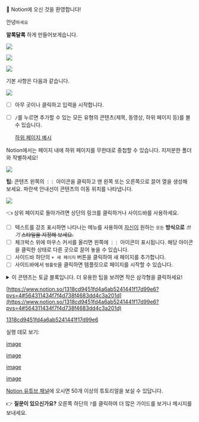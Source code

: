 
👋 Notion에 오신 것을 환영합니다!


안녕`하세요`


**알록달록** 하게 만들어보게습니다.



![](https://s3.us-west-2.amazonaws.com/secure.notion-static.com/4e0e1b9f-84e8-4f45-b11c-f0dd1c0bf269/%EC%83%89%EC%B6%94%EC%B2%9C%EC%83%98%ED%94%8C_%282%29.jpg?X-Amz-Algorithm=AWS4-HMAC-SHA256&X-Amz-Content-Sha256=UNSIGNED-PAYLOAD&X-Amz-Credential=AKIAT73L2G45EIPT3X45%2F20230420%2Fus-west-2%2Fs3%2Faws4_request&X-Amz-Date=20230420T073647Z&X-Amz-Expires=3600&X-Amz-Signature=8875dc46222035ce7199bafcea93940f96fa48a24d7139ad051b8ad0fea75ba5&X-Amz-SignedHeaders=host&x-id=GetObject)




![](https://s3.us-west-2.amazonaws.com/secure.notion-static.com/c63a4531-88b2-4acc-87ee-1891dfbbe201/crochet.png?X-Amz-Algorithm=AWS4-HMAC-SHA256&X-Amz-Content-Sha256=UNSIGNED-PAYLOAD&X-Amz-Credential=AKIAT73L2G45EIPT3X45%2F20230420%2Fus-west-2%2Fs3%2Faws4_request&X-Amz-Date=20230420T073646Z&X-Amz-Expires=3600&X-Amz-Signature=754a1094790ad3e912ab88125333d27572830a96f85dbc465de2570df869089e&X-Amz-SignedHeaders=host&x-id=GetObject)




![](https://s3.us-west-2.amazonaws.com/secure.notion-static.com/758d8b72-fcb8-4931-a0b1-ce34baec56f3/Untitled.png?X-Amz-Algorithm=AWS4-HMAC-SHA256&X-Amz-Content-Sha256=UNSIGNED-PAYLOAD&X-Amz-Credential=AKIAT73L2G45EIPT3X45%2F20230420%2Fus-west-2%2Fs3%2Faws4_request&X-Amz-Date=20230420T073645Z&X-Amz-Expires=3600&X-Amz-Signature=92814f889a18d78e20da0bd586f09e6592aeff1fe522a27da8cd17d02b5bf7c3&X-Amz-SignedHeaders=host&x-id=GetObject)


기본 사항은 다음과 같습니다.


![](https://s3.us-west-2.amazonaws.com/secure.notion-static.com/b67da5b5-fc87-410c-949b-51ec42a6f6f8/Untitled.png?X-Amz-Algorithm=AWS4-HMAC-SHA256&X-Amz-Content-Sha256=UNSIGNED-PAYLOAD&X-Amz-Credential=AKIAT73L2G45EIPT3X45%2F20230420%2Fus-west-2%2Fs3%2Faws4_request&X-Amz-Date=20230420T073645Z&X-Amz-Expires=3600&X-Amz-Signature=bbd7438b9198872af5d9cb8cda6bc9c2b4e9d6efec1b7dda0e35e6d89664bec0&X-Amz-SignedHeaders=host&x-id=GetObject)

- [ ] 아무 곳이나 클릭하고 입력을 시작합니다.
- [ ] `/`를 누르면 추가할 수 있는 모든 유형의 콘텐츠(제목, 동영상, 하위 페이지 등)를 볼 수 있습니다.

	[하위 페이지 예시](56c86026-0c72-44f4-a7da-322d425841e6)



Notion에서는 페이지 내에 하위 페이지를 무한대로 중첩할 수 있습니다. 지저분한 폴더와 작별하세요!




![](https://s3.us-west-2.amazonaws.com/secure.notion-static.com/f5e44b33-9d27-4aee-bceb-e0f080ac2cea/subpages.gif?X-Amz-Algorithm=AWS4-HMAC-SHA256&X-Amz-Content-Sha256=UNSIGNED-PAYLOAD&X-Amz-Credential=AKIAT73L2G45EIPT3X45%2F20230420%2Fus-west-2%2Fs3%2Faws4_request&X-Amz-Date=20230420T073649Z&X-Amz-Expires=3600&X-Amz-Signature=41469edecd87dc18ace454ef5902deb66c5be86bc440e7b440e9f7b91e1b2d41&X-Amz-SignedHeaders=host&x-id=GetObject)





**팁:** 콘텐츠 왼쪽의 `⋮⋮` 아이콘을 클릭하고 맨 왼쪽 또는 오른쪽으로 끌어 열을 생성해 보세요. 파란색 안내선이 콘텐츠의 이동 위치를 나타냅니다.




![](https://s3.us-west-2.amazonaws.com/secure.notion-static.com/5c195b9f-6143-4b6a-98c2-afeb36bff724/personalhomecolumns2.gif?X-Amz-Algorithm=AWS4-HMAC-SHA256&X-Amz-Content-Sha256=UNSIGNED-PAYLOAD&X-Amz-Credential=AKIAT73L2G45EIPT3X45%2F20230420%2Fus-west-2%2Fs3%2Faws4_request&X-Amz-Date=20230420T073650Z&X-Amz-Expires=3600&X-Amz-Signature=5cef17746c3fa1643337f0d0b9446c416cd7d1bd614a6c13ea730b74a5614b0f&X-Amz-SignedHeaders=host&x-id=GetObject)




👈 상위 페이지로 돌아가려면 상단의 링크를 클릭하거나 사이드바를 사용하세요.

- [ ] 텍스트를 강조 표시하면 나타나는 메뉴를 사용하여 [자신이](https://www.notion.so/product) 원하는 `모든` **방식으로** _쓰기_ ~~스타일을 지정해 보세요.~~
- [ ] 체크박스 위에 마우스 커서를 올리면 왼쪽에 `⋮⋮` 아이콘이 표시됩니다. 해당 아이콘을 클릭한 상태로 다른 곳으로 끌어 놓을 수 있습니다.
- [ ] 사이드바 하단의 `+ 새 페이지` 버튼을 클릭하여 새 페이지를 추가합니다.
- [ ] 사이드바에서 `템플릿`을 클릭하면 템플릿으로 페이지를 시작할 수 있습니다.

<details>
  <summary>이 콘텐츠는 토글 블록입니다. 더 유용한 팁을 보려면 작은 삼각형을 클릭하세요!</summary>

- [템플릿 갤러리](https://www.notion.so/Notion-Korean-Template-babb02cbdbd74b168bf58e74eae7e1f6): Notion 커뮤니티가 생성한 추가 템플릿
- [도움말과 지원](https://www.notion.so/9afd18e7efe54feba56f48c35a99270b): Notion에 대한 가이드와 자주 묻는 질문(FAQ)
- 사이드바와 하위 페이지를 사용하여 워크스페이스를 깔끔하게 유지하세요.

	![](https://s3.us-west-2.amazonaws.com/secure.notion-static.com/91baa20e-4025-48b9-a46e-04f179637b3f/infinitehierarchynodither.gif?X-Amz-Algorithm=AWS4-HMAC-SHA256&X-Amz-Content-Sha256=UNSIGNED-PAYLOAD&X-Amz-Credential=AKIAT73L2G45EIPT3X45%2F20230420%2Fus-west-2%2Fs3%2Faws4_request&X-Amz-Date=20230420T073651Z&X-Amz-Expires=3600&X-Amz-Signature=a59847a1688cbd437aca56a5482f44e27b0b0c8b3b88b34989d354f512f979c9&X-Amz-SignedHeaders=host&x-id=GetObject)



  </details>


[https://www.notion.so/1318cd9451fd4a6ab5241441f17d99e6?pvs=4#564311434f7f4d738f4683dd4c3a201d](https://www.notion.so/1318cd9451fd4a6ab5241441f17d99e6?pvs=4#564311434f7f4d738f4683dd4c3a201d)


[1318cd9451fd4a6ab5241441f17d99e6](https://www.notion.so/1318cd9451fd4a6ab5241441f17d99e6?pvs=4#564311434f7f4d738f4683dd4c3a201d)


실행 데모 보기:


[image](https://youtu.be/TL_N2pmh9O0)


[image](https://youtu.be/FXIrojSK3Jo)


[image](https://youtu.be/2Pwzff-uffU)


[image](https://youtu.be/O8qdvSxDYNY)


[Notion 유튜브 채널](http://youtube.com/c/notion)에 오시면 50개 이상의 튜토리얼을 보실 수 있답니다.


👉 **질문이 있으신가요?** 오른쪽 하단의 `?`를 클릭하여 더 많은 가이드를 보거나 메시지를 보내세요.

